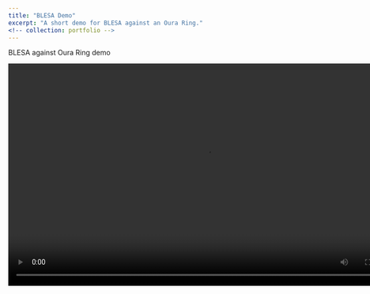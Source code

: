 ```yaml
---
title: "BLESA Demo"
excerpt: "A short demo for BLESA against an Oura Ring."
<!-- collection: portfolio -->
---
```

BLESA against Oura Ring demo

<video type="video/mp4" src="https://github.com/allenjlw/allenjlw.github.io/raw/master/videos/blesa_demo.mp4" width="800" height="450" controls preload></video>
